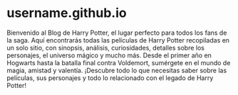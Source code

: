 # username.github.io
Bienvenido al Blog de Harry Potter, el lugar perfecto para todos los fans de la saga. Aquí encontrarás todas las películas de Harry Potter recopiladas en un solo sitio, con sinopsis, análisis, curiosidades, detalles sobre los personajes, el universo mágico y mucho más. Desde el primer año en Hogwarts hasta la batalla final contra Voldemort, sumérgete en el mundo de magia, amistad y valentía. ¡Descubre todo lo que necesitas saber sobre las películas, sus personajes y todo lo relacionado con el legado de Harry Potter!

